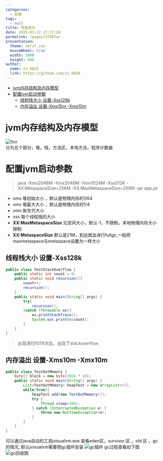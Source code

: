 ```yaml
---
categories: 
  - 后端
tags: 
  - null
title: 性能优化
date: 2025-03-22 17:17:24
permalink: /pages/2f007a/
presentation: 
  theme: serif.css
  mouseWheel: true
  width: 1000
  height: 900
author: 
  name: zx_0828
  link: https://github.com/zx_0828
---
```


<!-- @import "[TOC]" {cmd="toc" depthFrom=1 depthTo=6 orderedList=false} -->

<!-- code_chunk_output -->

- [jvm内存结构及内存模型](#jvm内存结构及内存模型)
- [配置jvm启动参数](#配置jvm启动参数)
  - [线程栈大小 设置-Xss128k](#线程栈大小-设置-xss128k)
  - [内存溢出 设置-Xms10m -Xmx10m](#内存溢出-设置-xms10m--xmx10m)

<!-- /code_chunk_output -->


# jvm内存结构及内存模型
<img :src="$withBase('/img/jvm.png')" alt="foo">
<br>
分为五个部分，堆，栈，方法区，本地方法，程序计数器

# 配置jvm启动参数
>java -Xms2048M -Xmx2048M -Xmn1024M -Xss512K -XX:MetaspaceSize=256M -XX:MaxMetaspaceSize=256M -jar app.jar
* xms 堆初始大小 ，默认是物理内存的1/64
* xmx 堆最大大小 ，默认是物理内存的1/4
* xmn 新生代大小
* xss 每个线程栈的大小
* **XX:MaxMetaspaceSize** 元空间大小，默认-1，不限制，本地物理内存大小限制
* **XX:MetaspaceSize** 默认是21M，到达就会进行fullgc,一般把maxmetaspace与metaspace设置为一样大小

## 线程栈大小 设置-Xss128k
``` java {.line-numbers}
public class TestStackOverflow {
    public static int count = 0;
    public static void recursion(){
        count++;
        recursion();
    }
    public static void main(String[] args) {
        try{
            recursion();
        }catch (Throwable ex){
            ex.printStackTrace();
            System.out.println(count);
        }
    }
}
```
>出现递归1079次后，出现了stackoverflow

## 内存溢出 设置-Xms10m -Xmx10m
``` java {.line-numbers}
public class TestOutMemory {
    byte[] block = new byte[1024 * 10];
    public static void main(String[] args) {
        List<TestOutMemory> heapTest = new ArrayList<>();
        while(true){
            heapTest.add(new TestOutMemory());
            try {
                Thread.sleep(100);
            } catch (InterruptedException e) {
                throw new RuntimeException(e);
            }
        }
    }
}
```
可以通过java自动的工具jvisualvm.exe 查看eden区，survivor 区 ，old 区 ，gc的情况, 默认jvisualvm需要把gc插件安装
<img :src="$withBase('/img/backend/gcplugin.png')" alt="gc插件">
gc过程查看如下图
<img :src="$withBase('/img/backend/gc.png')" alt="gc回收图">

